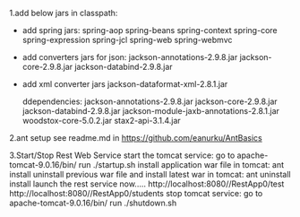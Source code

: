 1.add below jars in classpath:
* add spring jars:
    spring-aop
    spring-beans
    spring-context
    spring-core
    spring-expression
    spring-jcl
    spring-web
    spring-webmvc
* add converters jars for json:
    jackson-annotations-2.9.8.jar
    jackson-core-2.9.8.jar
    jackson-databind-2.9.8.jar

* add xml converter jars
    jackson-dataformat-xml-2.8.1.jar
    
    ddependencies:
    jackson-annotations-2.9.8.jar
    jackson-core-2.9.8.jar
    jackson-databind-2.9.8.jar
    jackson-module-jaxb-annotations-2.8.1.jar
    woodstox-core-5.0.2.jar
    stax2-api-3.1.4.jar

2.ant setup
   see readme.md in https://github.com/eanurku/AntBasics 
  

3.Start/Stop Rest Web  Service
    start the tomcat service:
        go to apache-tomcat-9.0.16/bin/
        run ./startup.sh
    install application war file in tomcat:
        ant  install
    uninstall previous war file and install latest war in tomcat:
        ant uninstall install
    launch the rest service now.....
        http://localhost:8080//RestApp0/test
        http://localhost:8080//RestApp0/students
    stop tomcat service:
        go to apache-tomcat-9.0.16/bin/
        run ./shutdown.sh
